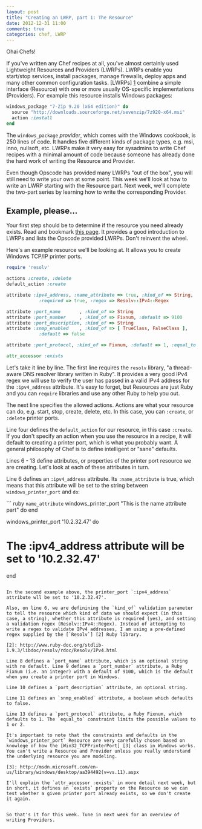 ```yaml
---
layout: post
title: "Creating an LWRP, part 1: The Resource"
date: 2012-12-31 11:00
comments: true
categories: chef, LWRP
---
```

Ohai Chefs!

If you've written any Chef recipes at all, you've almost certainly used Lightweight Resources and Providers (LWRPs). LWRPs enable you start/stop services, install packages, manage firewalls, deploy apps and many other common configuration tasks. [LWRPs] [1] combine a simple interface (Resource) with one or more usually OS-specific implementations (Providers). For example this resource installs Windows packages:

[1]: http://docs.opscode.com/essentials_cookbook_lwrp.html

``` ruby Windows Package Resource
windows_package "7-Zip 9.20 (x64 edition)" do
  source "http://downloads.sourceforge.net/sevenzip/7z920-x64.msi"
  action :install
end
```

The `windows_package` _provider_, which comes with the Windows cookbook, is 250 lines of code. It handles five different kinds of package types, e.g. msi, inno, nullsoft, etc. LWRPs make it very easy for sysadmins to write Chef recipes with a minimal amount of code because someone has already done the hard work of writing the Resource and Provider.

Even though Opscode has provided many LWRPs "out of the box", you will still need to write your own at some point. This week we'll look at how to write an LWRP starting with the Resource part. Next week, we'll complete the two-part series by learning how to write the corresponding Provider.

<!--more-->

## Example, please...

Your first step should be to determine if the resource you need already exists. Read and bookmark [this page](http://docs.opscode.com/essentials_cookbook_lwrp.html). It provides a good introduction to LWRPs and lists the Opscode provided LWRPs. Don't reinvent the wheel.

Here's an example resource we'll be looking at. It allows you to create Windows TCP/IP printer ports.

``` ruby Windows Printer Port Resource
require 'resolv'

actions :create, :delete
default_action :create

attribute :ipv4_address, :name_attribute => true, :kind_of => String,
            :required => true, :regex => Resolv::IPv4::Regex

attribute :port_name       , :kind_of => String
attribute :port_number     , :kind_of => Fixnum, :default => 9100
attribute :port_description, :kind_of => String
attribute :snmp_enabled    , :kind_of => [ TrueClass, FalseClass ],
            :default => false

attribute :port_protocol, :kind_of => Fixnum, :default => 1, :equal_to => [1, 2]

attr_accessor :exists
```

Let's take it line by line. The first line requires the `resolv` library, "a thread-aware DNS resolver library written in Ruby". It provides a very good IPv4 regex we will use to verify the user has passed in a valid IPv4 address for the `:ipv4_address` attribute. It's easy to forget, but Resources are just Ruby and you can `require` libraries and use any other Ruby to help you out.

The next line specifies the allowed actions. Actions are what your resource can do, e.g. start, stop, create, delete, etc. In this case, you can `:create`, or `:delete` printer ports.

Line four defines the `default_action` for our resource, in this case `:create`. If you don't specify an action when you use the resource in a recipe, it will default to creating a printer port, which is what you probably want. A general philosophy of Chef is to define intelligent or "sane" defaults.

Lines 6 - 13 define attributes, or properties of the printer port resource we are creating. Let's look at each of these attributes in turn.

Line 6 defines an `:ipv4_address` attribute. Its `:name_attribute` is true, which means that this attribute will be set to the string between `windows_printer_port` and `do`:

``` ruby `name_attribute`
windows_printer_port "This is the name attribute part" do
end

windows_printer_port '10.2.32.47' do
  # The :ipv4_address attribute will be set to '10.2.32.47'
end
```

In the second example above, the printer_port `:ipv4_address` attribute wll be set to '10.2.32.47'.

Also, on line 6, we are definining the `kind_of` validation parameter to tell the resource which kind of data we should expect (in this case, a string), whether this attribute is required (yes), and setting a validation regex (Resolv::IPv4::Regex). Instead of attempting to write a regex to validate IPv4 addresses, I am using a pre-defined regex supplied by the [`Resolv`] [2] Ruby library.

[2]: http://www.ruby-doc.org/stdlib-1.9.3/libdoc/resolv/rdoc/Resolv/IPv4.html

Line 8 defines a `port_name` attribute, which is an optional string with no default. Line 9 defines a `port_number` attribute, a Ruby Fixnum (i.e. an integer) with a default of 9100, which is the default when you create a printer port in Windows.

Line 10 defines a `port_description` attribute, an optional string.

Line 11 defines an `snmp_enabled` attribute, a boolean which defaults to false.

Line 13 defines a `port_protocol` attribute, a Ruby Fixnum, which defaults to 1. The `equal_to` constraint limits the possible values to 1 or 2.

It's important to note that the constraints and defaults in the `windows_printer_port` Resource are very carefully chosen based on knowlege of how the [Win32_TCPPrinterPort] [3] class in Windows works. You can't write a Resource and Provider unless you really understand the underlying resource you are modeling.

[3]: http://msdn.microsoft.com/en-us/library/windows/desktop/aa394492(v=vs.11).aspx

I'll explain the `attr_accessor :exists` in more detail next week, but in short, it defines an `exists` property on the Resource so we can test whether a given printer port already exists, so we don't create it again.


So that's it for this week. Tune in next week for an overview of writing Providers.
